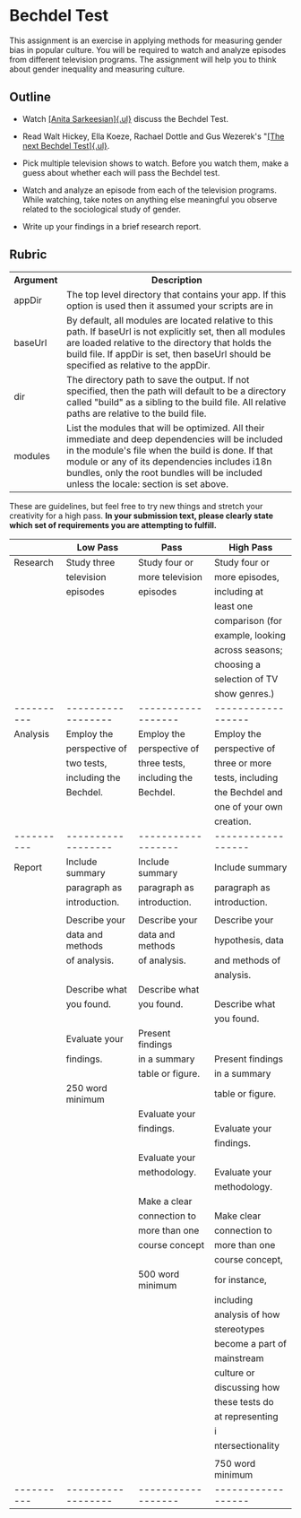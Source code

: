 Bechdel Test
============

This assignment is an exercise in applying methods for measuring gender
bias in popular culture. You will be required to watch and analyze
episodes from different television programs. The assignment will help
you to think about gender inequality and measuring culture.

Outline
-----

-   Watch [[Anita Sarkeesian]{.ul}](https://www.youtube.com/watch?v=bLF6sAAMb4s) discuss the Bechdel Test.

-   Read Walt Hickey, Ella Koeze, Rachael Dottle and Gus Wezerek's "[[The next Bechdel Test]{.ul}](https://projects.fivethirtyeight.com/next-bechdel/).

-   Pick multiple television shows to watch. Before you watch them, make a guess about whether each will pass the Bechdel test.

-   Watch and analyze an episode from each of the television programs. While watching, take notes on anything else meaningful you observe related to the sociological study of gender.

-   Write up your findings in a brief research report.

Rubric
------------

<table>
<tr>
<th>Argument</th>
<th>Description</th>
</tr>
<tr>
<td>appDir</td>
<td>The top level directory that contains your app. If this option is used then
it assumed your scripts are in</td>
</tr>
<tr>
<td>baseUrl</td>
<td>By default, all modules are located relative to this path. If baseUrl is not
explicitly set, then all modules are loaded relative to the directory that holds
the build file. If appDir is set, then baseUrl should be specified as relative
to the appDir.</td>
</tr>
<tr>
<td>dir</td>
<td>The directory path to save the output. If not specified, then the path will
default to be a directory called "build" as a sibling to the build file. All
relative paths are relative to the build file.</td>
</tr>
<tr>
<td>modules</td>
<td>List the modules that will be optimized. All their immediate and deep
dependencies will be included in the module's file when the build is done. If
that module or any of its dependencies includes i18n bundles, only the root
bundles will be included unless the locale: section is set above.</td>
</tr>
</table>


These are guidelines, but feel free to try new things and stretch your
creativity for a high pass. **In your submission text, please clearly state which set of requirements you are attempting to fulfill.**

|          | Low Pass         | Pass             | High Pass        |
|----------|------------------|------------------|------------------|
| Research | Study three      | Study four or    | Study four or    |
|          | television       | more television  | more episodes,   |
|          | episodes         | episodes         | including at     |
|          |                  |                  | least one        |
|          |                  |                  | comparison (for  |
|          |                  |                  | example, looking |
|          |                  |                  | across seasons;  |
|          |                  |                  | choosing a       |
|          |                  |                  | selection of TV  |
|          |                  |                  | show genres.)    |
|----------|------------------|------------------|------------------|
| Analysis | Employ the       | Employ the       | Employ the       |
|          | perspective of   | perspective of   | perspective of   |
|          | two tests,       | three tests,     | three or more    |
|          | including the    | including the    | tests, including |
|          | Bechdel.         | Bechdel.         | the Bechdel and  |
|          |                  |                  | one of your own  |
|          |                  |                  | creation.        |
|----------|------------------|------------------|------------------|
| Report   | Include summary  | Include summary  | Include summary  |
|          | paragraph as     | paragraph as     | paragraph as     |
|          | introduction.    | introduction.    | introduction.    |
|          |                  |                  |                  |
|          | Describe your    | Describe your    | Describe your    |
|          | data and methods | data and methods | hypothesis, data |
|          | of analysis.     | of analysis.     | and methods of   |
|          |                  |                  | analysis.        |
|          | Describe what    | Describe what    |                  |
|          | you found.       | you found.       | Describe what    |
|          |                  |                  | you found.       |
|          | Evaluate your    | Present findings |                  |
|          | findings.        | in a summary     | Present findings |
|          |                  | table or figure. | in a summary     |
|          | 250 word minimum |                  | table or figure. |
|          |                  | Evaluate your    |                  |
|          |                  | findings.        | Evaluate your    |
|          |                  |                  | findings.        |
|          |                  | Evaluate your    |                  |
|          |                  | methodology.     | Evaluate your    |
|          |                  |                  | methodology.     |
|          |                  | Make a clear     |                  |
|          |                  | connection to    | Make clear       |
|          |                  | more than one    | connection to    |
|          |                  | course concept   | more than one    |
|          |                  |                  | course concept,  |
|          |                  | 500 word minimum | for instance,    |
|          |                  |                  | including        |
|          |                  |                  | analysis of how  |
|          |                  |                  | stereotypes      |
|          |                  |                  | become a part of |
|          |                  |                  | mainstream       |
|          |                  |                  | culture or       |
|          |                  |                  | discussing how   |
|          |                  |                  | these tests do   |
|          |                  |                  | at representing  |
|          |                  |                  | i                |
|          |                  |                  | ntersectionality |
|          |                  |                  |                  |
|          |                  |                  | 750 word minimum |
|----------|------------------|------------------|------------------|
